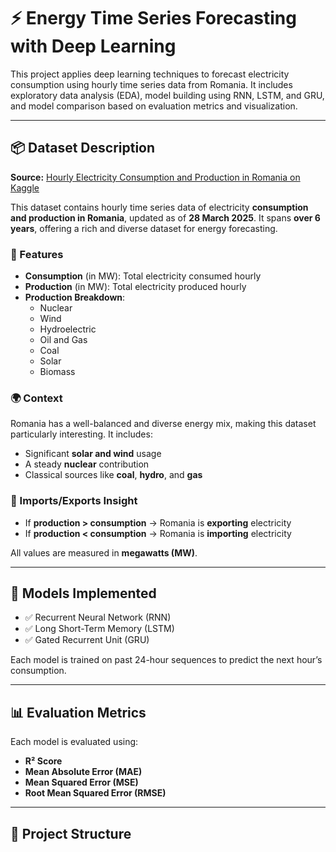 # ⚡ Energy Time Series Forecasting with Deep Learning

This project applies deep learning techniques to forecast electricity consumption using hourly time series data from Romania. It includes exploratory data analysis (EDA), model building using RNN, LSTM, and GRU, and model comparison based on evaluation metrics and visualization.

---

## 📦 Dataset Description

**Source:** [Hourly Electricity Consumption and Production in Romania on Kaggle](https://www.kaggle.com/datasets/stefancomanita/hourly-electricity-consumption-and-production/data)

This dataset contains hourly time series data of electricity **consumption and production in Romania**, updated as of **28 March 2025**. It spans **over 6 years**, offering a rich and diverse dataset for energy forecasting.

### 🔧 Features
- **Consumption** (in MW): Total electricity consumed hourly  
- **Production** (in MW): Total electricity produced hourly  
- **Production Breakdown**:
  - Nuclear  
  - Wind  
  - Hydroelectric  
  - Oil and Gas  
  - Coal  
  - Solar  
  - Biomass  

### 🌍 Context
Romania has a well-balanced and diverse energy mix, making this dataset particularly interesting. It includes:
- Significant **solar and wind** usage  
- A steady **nuclear** contribution  
- Classical sources like **coal**, **hydro**, and **gas**

### 🔁 Imports/Exports Insight
- If **production > consumption** → Romania is **exporting** electricity  
- If **production < consumption** → Romania is **importing** electricity  

All values are measured in **megawatts (MW)**.

---

## 🧠 Models Implemented

- ✅ Recurrent Neural Network (RNN)  
- ✅ Long Short-Term Memory (LSTM)  
- ✅ Gated Recurrent Unit (GRU)  

Each model is trained on past 24-hour sequences to predict the next hour’s consumption.

---

## 📊 Evaluation Metrics

Each model is evaluated using:
- **R² Score**
- **Mean Absolute Error (MAE)**
- **Mean Squared Error (MSE)**
- **Root Mean Squared Error (RMSE)**

---

## 📁 Project Structure
